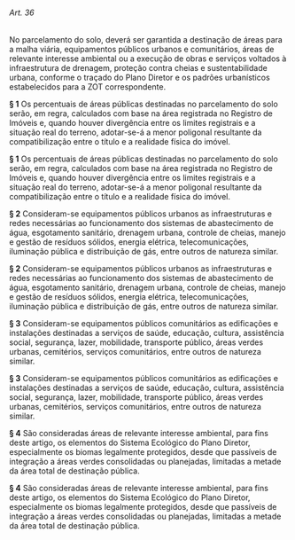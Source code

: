 
###### Art. 36
No parcelamento do solo, deverá ser garantida a destinação de áreas para a malha viária, equipamentos públicos urbanos e comunitários, áreas de relevante interesse ambiental ou a execução de obras e serviços voltados à infraestrutura de drenagem, proteção contra cheias e sustentabilidade urbana, conforme o traçado do Plano Diretor e os padrões urbanísticos estabelecidos para a ZOT correspondente.

**§ 1** Os percentuais de áreas públicas destinadas no parcelamento do solo serão, em regra, calculados com base na área registrada no Registro de Imóveis e, quando houver divergência entre os limites registrais e a situação real do terreno, adotar-se-á a menor poligonal resultante da compatibilização entre o título e a realidade física do imóvel.

**§ 1** Os percentuais de áreas públicas destinadas no parcelamento do solo serão, em regra, calculados com base na área registrada no Registro de Imóveis e, quando houver divergência entre os limites registrais e a situação real do terreno, adotar-se-á a menor poligonal resultante da compatibilização entre o título e a realidade física do imóvel.

**§ 2** Consideram-se equipamentos públicos urbanos as infraestruturas e redes necessárias ao funcionamento dos sistemas de abastecimento de água, esgotamento sanitário, drenagem urbana, controle de cheias, manejo e gestão de resíduos sólidos, energia elétrica, telecomunicações, iluminação pública e distribuição de gás, entre outros de natureza similar.

**§ 2** Consideram-se equipamentos públicos urbanos as infraestruturas e redes necessárias ao funcionamento dos sistemas de abastecimento de água, esgotamento sanitário, drenagem urbana, controle de cheias, manejo e gestão de resíduos sólidos, energia elétrica, telecomunicações, iluminação pública e distribuição de gás, entre outros de natureza similar.

**§ 3** Consideram-se equipamentos públicos comunitários as edificações e instalações destinadas a serviços de saúde, educação, cultura, assistência social, segurança, lazer, mobilidade, transporte público, áreas verdes urbanas, cemitérios, serviços comunitários, entre outros de natureza similar.

**§ 3** Consideram-se equipamentos públicos comunitários as edificações e instalações destinadas a serviços de saúde, educação, cultura, assistência social, segurança, lazer, mobilidade, transporte público, áreas verdes urbanas, cemitérios, serviços comunitários, entre outros de natureza similar.

**§ 4** São consideradas áreas de relevante interesse ambiental, para fins deste artigo, os elementos do Sistema Ecológico do Plano Diretor, especialmente os biomas legalmente protegidos, desde que passíveis de integração a áreas verdes consolidadas ou planejadas, limitadas a metade da área total de destinação pública.

**§ 4** São consideradas áreas de relevante interesse ambiental, para fins deste artigo, os elementos do Sistema Ecológico do Plano Diretor, especialmente os biomas legalmente protegidos, desde que passíveis de integração a áreas verdes consolidadas ou planejadas, limitadas a metade da área total de destinação pública.
